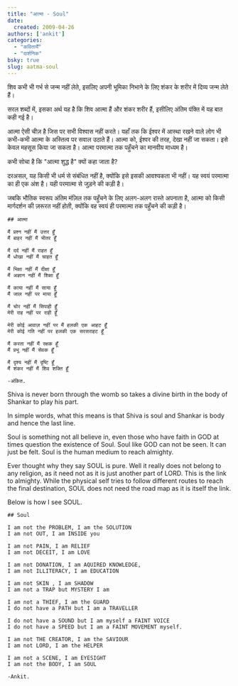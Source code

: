 ```yaml
---
title: "आत्मा - Soul"
date: 
  created: 2009-04-26
authors: ['ankit']
categories: 
  - "कवितायेँ"
  - "दार्शनिक"
bsky: true
slug: aatma-soul
---
```


शिव कभी भी गर्भ से जन्म नहीं लेते, इसलिए अपनी भूमिका निभाने के लिए शंकर के शरीर में दिव्य जन्म लेते हैं।

सरल शब्दों में, इसका अर्थ यह है कि शिव आत्मा हैं और शंकर शरीर हैं, इसीलिए अंतिम पंक्ति में यह बात कही गई है।

आत्मा ऐसी चीज़ है जिस पर सभी विश्वास नहीं करते। यहाँ तक कि ईश्वर में आस्था रखने वाले लोग भी कभी-कभी आत्मा के अस्तित्व पर सवाल उठाते हैं। आत्मा को, ईश्वर की तरह, देखा नहीं जा सकता। इसे केवल महसूस किया जा सकता है। आत्मा परमात्मा तक पहुँचने का मानवीय माध्यम है।

कभी सोचा है कि "आत्मा शुद्ध है" क्यों कहा जाता है? 

दरअसल, यह किसी भी धर्म से संबंधित नहीं है, क्योंकि इसे इसकी आवश्यकता भी नहीं। यह स्वयं परमात्मा का ही एक अंश है। यही परमात्मा से जुड़ने की कड़ी है। 

जबकि भौतिक स्वरूप अंतिम मंज़िल तक पहुँचने के लिए अलग-अलग रास्ते अपनाता है, आत्मा को किसी मार्गदर्शन की ज़रूरत नहीं होती, क्योंकि वह स्वयं ही परमात्मा तक पहुँचने की कड़ी है।

```poem
## आत्मा  
  
मैं प्रश्न नहीं मैं उत्तर हूँ  
मैं बाहर नहीं मैं भीतर हूँ  
  
मैं दर्द नहीं मैं राहत हूँ  
मैं धोखा नहीं मैं चाहत हूँ  
  
मैं भिक्षा नहीं मैं दीक्षा हूँ  
मैं अज्ञान नहीं मैं शिक्षा हूँ  
  
मैं काया नहीं मैं साया हूँ  
मैं जाल नहीं पर माया हूँ  
  
मैं चोर नहीं मैं सिपाही हूँ  
मेरी राह नहीं पर राही हूँ  
  
मेरी कोई आवाज़ नहीं पर मैं हलकी एक आहट हूँ  
मेरी कोई गति नहीं पर हलकी एक सरसराहट हूँ  
  
मैं करता नहीं मैं रक्षक हूँ  
मैं प्रभु नहीं मैं सेवक हूँ  
  
मैं दृश्य नहीं मैं दृष्टि हूँ  
मैं शंकर नहीं मैं शिव शक्ति हूँ  
  
-अंकित.  
```

Shiva is never born through the womb so takes a divine birth in the body of Shankar to play his part.  
  
In simple words, what this means is that Shiva is soul and Shankar is body and hence the last line.  
  
Soul is something not all believe in, even those who have faith in GOD at times question the existence of Soul. Soul like GOD can not be seen. It can just be felt. Soul is the human medium to reach almighty.  
  
Ever thought why they say SOUL is pure. Well it really does not belong to any religion, as it need not as it is just another part of LORD. This is the link to almighty. While the physical self tries to follow different routes to reach the final destination, SOUL does not need the road map as it is itself the link.  
  
Below is how I see SOUL.  
  
```poem 
## Soul  
  
I am not the PROBLEM, I am the SOLUTION  
I am not OUT, I am INSIDE you  
  
I am not PAIN, I am RELIEF  
I am not DECEIT, I am LOVE  
  
I am not DONATION, I am AQUIRED KNOWLEDGE,  
I am not ILLITERACY, I am EDUCATION  
  
I am not SKIN , I am SHADOW  
I am not a TRAP but MYSTERY I am  
  
I am not a THIEF, I am the GUARD  
I do not have a PATH but I am a TRAVELLER  
  
I do not have a SOUND but I am myself a FAINT VOICE  
I do not have a SPEED but I am a FAINT MOVEMENT myself.  
  
I am not THE CREATOR, I am the SAVIOUR  
I am not LORD, I am the HELPER  
  
I am not a SCENE, I am EYESIGHT  
I am not the BODY, I am SOUL  
  
-Ankit.
```
